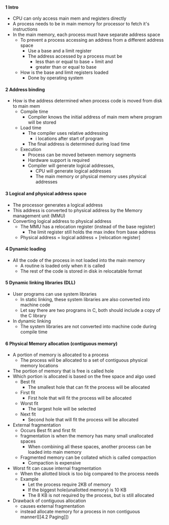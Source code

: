 
#### 1 Intro
- CPU can only access main mem and registers directly
- A process needs to be in main memory for processor to fetch it's instructions
- In the main memory, each process must have separate address space
	- To prevent a process accessing an address from a different address space 
		- Use a base and a limit register
		- The address accessed by a process must be 
			- less than or equal to base + limit and
			- greater than or equal to base
	- How is the base and limit registers loaded
		- Done by operating system

#### 2 Address binding
- How is the address determined when process code is moved from disk to main mem
	- Compile time
		- Compiler knows the initial address of main mem where program will be stored
	- Load time
		- The compiler uses relative addressing 
			- i locations after start of program
		- The final address is determined during load time
	- Execution 
		- Process can be moved between memory segments
		- Hardware support is required
		- Compiler will generate logical addresses, 
			- CPU will generate logical addresses
			- The main memory or physical memory uses physical addresses

#### 3 Logical and physical address space
- The processor generates a logical address
- This address is converted to physical address by the Memory management unit (MMU)
- Converting logical address to physical address
	- The MMU has a relocation register (instead of the base register)
		- The limit register still holds the max index from base address
	- Physical address =  logical address + \[relocation register]

#### 4 Dynamic loading
- All the code of the process in not loaded into the main memory
	- A routine is loaded only when it is called
	- The rest of the code is stored in disk in relocatable format

#### 5 Dynamic linking libraries (DLL)
- User programs can use system libraries
	- In static linking, these system libraries are also converted into machine code
	- Let say there are two programs in C, both should include a copy of the C library
- In dynamic linking
	- The system libraries are not converted into machine code during compile time

#### 6 Physical Memory allocation (contiguous memory)
- A portion of memory is allocated to a process
	- The process will be allocated to a set of contiguous physical memory locations
- The portion of memory that is free is called hole
- Which portion is allocated is based on the free space and algo used
	- Best fit
		- The smallest hole that can fit the process will be allocated
	- First fit
		- First hole that will fit the process will be allocated 
	- Worst fit
		- The largest hole will be selected
	- Next fit
		- Second hole that will fit the process will be allocated
- External fragmentation
	- Occurs Best fit and first fit 
	- fragmentation is when the memory has many small unallocated spaces
		- When combining all these spaces, another process can be loaded into main memory
	- Fragmented memory can be collated which is called compaction
		- Compaction is expensive
- Worst fit can cause internal fragmentation
	- When the allotted block is too big compared to the process needs
	- Example
		- Let the process require 2KB of memory
		- If the biggest hole(unallotted memory) is 10 KB
		- The 8 KB is not required by the process, but is still allocated
- Drawback of contiguous allocation
	- causes external fragmentation
	- instead allocate memory for a process in non contiguous manner([[4.2 Paging]])